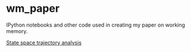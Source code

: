 wm_paper
========

IPython notebooks and other code used in creating my paper on working memory.

[State space trajectory analysis](http://nbviewer.ipython.org/github/mcleonard/wm_paper/blob/master/State%20space%20trajectories.ipynb)

